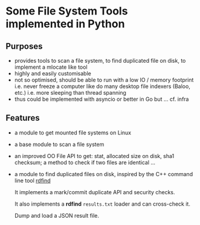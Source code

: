 # Some File System Tools implemented in Python

## Purposes

* provides tools to scan a file system, to find duplicated file on disk, to implement a mlocate like tool
* highly and easily customisable
* not so optimised, should be able to run with a low IO / memory footprint
  i.e. never freeze a computer like do many desktop file indexers (Baloo, etc.)
  i.e. more sleeping than thread spanning
* thus could be implemented with asyncio or better in Go but ... cf. infra

## Features

* a module to get mounted file systems on Linux
* a base module to scan a file system
* an improved OO File API to get: stat, allocated size on disk, sha1 checksum; a method to check if two files are identical ...
* a module to find duplicated files on disk, inspired by the C++ command line tool [rdfind](https://github.com/pauldreik/rdfind)

  It implements a mark/commit duplicate API and security checks.

  It also implements a **rdfind** `results.txt` loader and can cross-check it.

  Dump and load a JSON result file.
